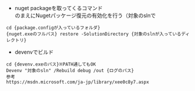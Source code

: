- nuget packageを取ってくるコマンド  
のまえにNugetパッケージ復元の有効化を行う（対象のslnで
```
cd {package.configが入っているフォルダ}
{nuget.exeのフルパス} restore -SolutionDirectory {対象のslnが入っているディレクトリ}
```

- devenvでビルド
```
cd {devenv.exeのパス}※PATH通してもOK
Devenv "対象のsln" /Rebuild debug /out {ログのパス}
参考
https://msdn.microsoft.com/ja-jp/library/xee0c8y7.aspx
```

